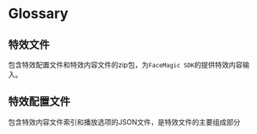 # Glossary

## 特效文件

包含特效配置文件和特效内容文件的zip包，为`FaceMagic SDK`的提供特效内容输入。

## 特效配置文件

包含特效内容文件索引和播放选项的JSON文件，是特效文件的主要组成部分